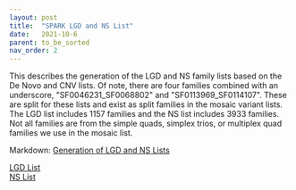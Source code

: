 ```yaml
---
layout: post
title:  "SPARK LGD and NS List"
date:   2021-10-6
parent: to_be_sorted
nav_order: 2
---
```


This describes the generation of the LGD and NS family lists based on the De Novo and CNV lists. Of note, there are four families combined with an underscore, "SF0046231_SF0068802" and "SF0113969_SF0114107". These are split for these lists and exist as split families in the mosaic variant lists. The LGD list includes 1157 families and the NS list includes 3933 families. Not all families are from the simple quads, simplex trios, or multiplex quad families we use in the mosaic list.

Markdown: [Generation of LGD and NS Lists](https://www.dropbox.com/s/p70jk08tzvqgb10/09_lgd_ns_lists.html?dl=0)

[LGD List](https://www.dropbox.com/s/y061oxm1pw4eykx/lgd_family_list.txt?dl=0)
<br>[NS List](https://www.dropbox.com/s/a8bbg0konbpuppw/ns_family_list.txt?dl=0)
